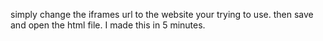 simply change the iframes url to the website your trying to use. then save and open the html file. I made this in 5 minutes.
